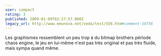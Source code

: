 ```yaml
---
user: compact
rating: 3
published: 2009-01-09T02:27:57.000Z
legacy_url: http://www.emunova.net/veda/test/556.htm#comment-10756
---
```

Les graphismes ressemblent un peu trop à du bitmap brothers période chaos engine, le jeu en lui-même n'est pas très original et pas très fluide, mais sympa quand même.